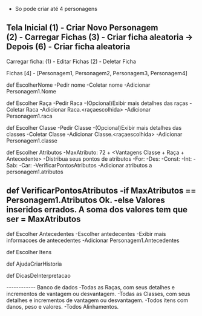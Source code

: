 - So pode criar até 4 personagens

**Tela Inicial**
(1) - Criar Novo Personagem  
(2) - Carregar Fichas
(3) - Criar ficha aleatoria
-> Depois (6) -  Criar ficha aleatoria
----------------------------------------
Carregar ficha:
(1) - Editar Fichas
(2) - Deletar Ficha

Fichas [4] - [Personagem1, Personagem2, Personagem3, Personagem4]

def EscolherNome
-Pedir nome
-Coletar nome
-Adicionar Personagem1.Nome

def Escolher Raça
-Pedir Raca
-(Opcional)Exibir mais detalhes das raças
-Coletar Raca
-Adicionar Raca.<raçaescolhida>
-Adicionar Personagem1.raca

def Escolher Classe
-Pedir Classe
-(Opcional)Exibir mais detalhes das classes
-Coletar Classe
-Adicionar Classe.<raçaescolhida>
-Adicionar Personagem1.classe

def Escolher Atributos
-MaxAtributo: 72 + <Vantagens Classe + Raça + Antecedente>
-Distribua seus pontos de atributos
-For:
-Des:
-Const:
-Int:
-Sab:
-Car:
-VerificarPontosAtributos
-Adicionar atributos a personagem1.atributos

def VerificarPontosAtributos
-if MaxAtributos == Personagem1.Atributos
    Ok.
-else
    Valores inseridos errados. A soma dos valores tem que ser = MaxAtributos
----------------------------------------

def Escolher Antecedentes
-Escolher antedecentes
-Exibir mais informacoes de antecedentes
-Adicionar Personagem1.Antecedentes

def Escolher Itens

def AjudaCriarHistoria

def DicasDeInterpretacao

------------ Banco de dados
-Todas as Raças, com seus detalhes e incrementos de vantagem ou desvantagem.
-Todas as Classes, com seus detalhes e incrementos de vantagem ou desvantagem.
-Todos itens com danos, peso e valores.
-Todos Alinhamentos.


